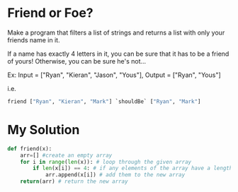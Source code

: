 # Friend or Foe?

Make a program that filters a list of strings and returns a list with only your friends name in it.

If a name has exactly 4 letters in it, you can be sure that it has to be a friend of yours! Otherwise, you can be sure he's not...

Ex: Input = ["Ryan", "Kieran", "Jason", "Yous"], Output = ["Ryan", "Yous"]

i.e.

```python
friend ["Ryan", "Kieran", "Mark"] `shouldBe` ["Ryan", "Mark"]
```

# My Solution

```python
def friend(x):
    arr=[] #create an empty array
    for i in range(len(x)): # loop through the given array
        if len(x[i]) == 4: # if any elements of the array have a length of 4
            arr.append(x[i]) # add them to the new array
    return(arr) # return the new array
```
